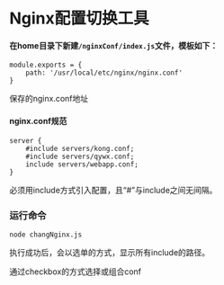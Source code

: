# Nginx配置切换工具


#### 在home目录下新建`/nginxConf/index.js`文件，模板如下：
```
module.exports = {
    path: '/usr/local/etc/nginx/nginx.conf'
}
```
保存的nginx.conf地址

#### nginx.conf规范
```
server {
    #include servers/kong.conf;
    #include servers/qywx.conf;
    include servers/webapp.conf;
}
```
必须用include方式引入配置，且“#”与include之间无间隔。


### 运行命令

```
node changNginx.js
```

执行成功后，会以选单的方式，显示所有include的路径。

通过checkbox的方式选择或组合conf
